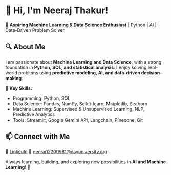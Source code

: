 # 👋 Hi, I'm Neeraj Thakur!  

🚀 **Aspiring Machine Learning & Data Science Enthusiast** | Python | AI | Data-Driven Problem Solver  

## 🔍 About Me  
I am passionate about **Machine Learning and Data Science**, with a strong foundation in **Python, SQL, and statistical analysis**. I enjoy solving real-world problems using **predictive modeling, AI, and data-driven decision-making**.  

🔹 **Key Skills:**  
- Programming: Python, SQL  
- Data Science: Pandas, NumPy, Scikit-learn, Matplotlib, Seaborn  
- Machine Learning: Supervised & Unsupervised Learning, NLP, Predictive Analytics  
- Tools: Streamlit, Google Gemini API, Langchain, Pinecone, Git 

## 📫 Connect with Me  
🔗 [LinkedIn](https://www.linkedin.com/in/neeraj-thakur-a64488271/) 
📧 neeraj12200981@davuniversity.org 

Always learning, building, and exploring new possibilities in **AI and Machine Learning**! 🚀  
